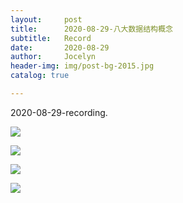 ```yaml
---
layout:     post
title:      2020-08-29-八大数据结构概念
subtitle:   Record
date:       2020-08-29
author:     Jocelyn
header-img: img/post-bg-2015.jpg
catalog: true

---
```


2020-08-29-recording.

![](https://tva1.sinaimg.cn/large/007S8ZIlly1gi7xbu5j53j30u012tnej.jpg)

![](https://tva1.sinaimg.cn/large/007S8ZIlly1gi7xbtojuzj30u012tnfh.jpg)

![](https://tva1.sinaimg.cn/large/007S8ZIlly1gi7xbt1g2pj30u012t1bt.jpg)

![](https://tva1.sinaimg.cn/large/007S8ZIlly1gi7xbsgm2jj30u012tgvc.jpg)
